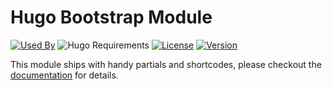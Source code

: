 # Hugo Bootstrap Module

[![Used By](https://img.shields.io/badge/dynamic/json?color=success&label=used+by&query=repositories_humanize&logo=hugo&style=flat-square&url=https://api.razonyang.com/v1/github/dependents/hugomods/bootstrap)](https://github.com/hugomods/bootstrap/network/dependents)
![Hugo Requirements](https://img.shields.io/badge/dynamic/json?color=important&label=requirements&query=requirements&logo=hugo&style=flat-square&url=https://api.razonyang.com/v1/hugo/modules/github.com/hugomods/bootstrap)
[![License](https://img.shields.io/github/license/hugomods/bootstrap?style=flat-square)](https://github.com/hugomods/bootstrap/blob/main/LICENSE)
[![Version](https://img.shields.io/github/v/tag/hugomods/bootstrap?label=version&style=flat-square)](https://github.com/hugomods/bootstrap/tags)

This module ships with handy partials and shortcodes, please checkout the [documentation](https://hugomods.com/en/docs/bootstrap/) for details.
